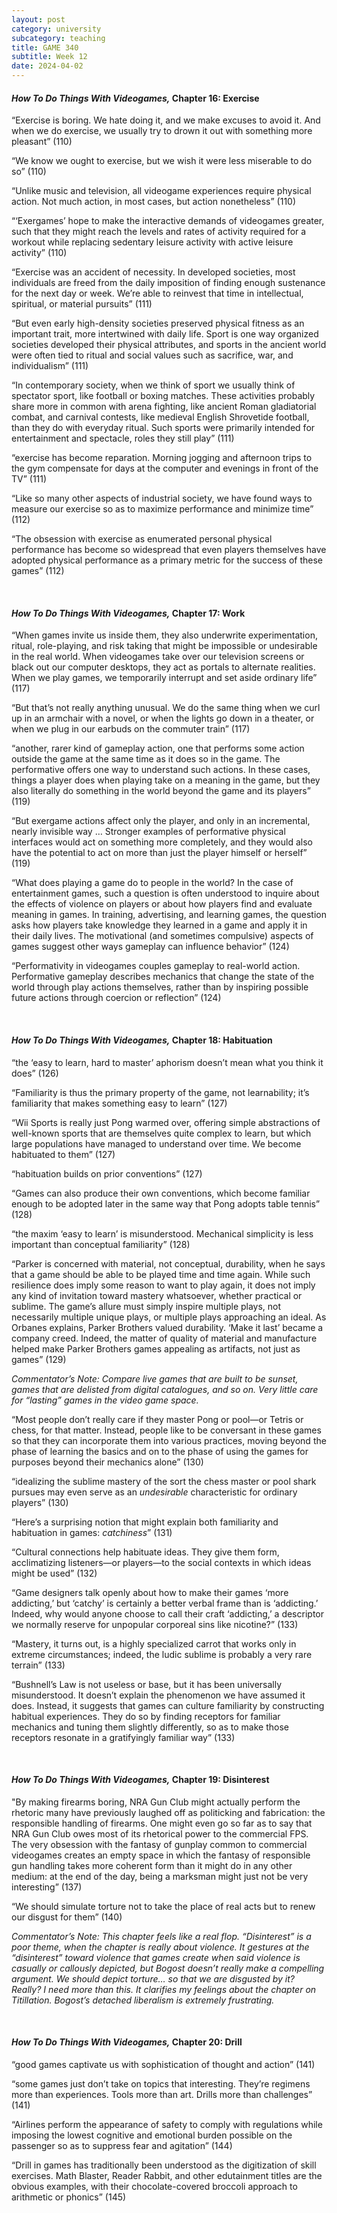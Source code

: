 ```yaml
---
layout: post
category: university
subcategory: teaching
title: GAME 340
subtitle: Week 12
date: 2024-04-02
---
```


#### *How To Do Things With Videogames,* Chapter 16: Exercise

“Exercise is boring. We hate doing it, and we make excuses to avoid it. And when we do exercise, we usually try to drown it out with something more pleasant” (110)

“We know we ought to exercise, but we wish it were less miserable to do so” (110)

“Unlike music and television, all videogame experiences require physical action. Not much action, in most cases, but action nonetheless” (110)

“‘Exergames’ hope to make the interactive demands of videogames greater, such that they might reach the levels and rates of activity required for a workout while replacing sedentary leisure activity with active leisure activity” (110)

“Exercise was an accident of necessity. In developed societies, most individuals are freed from the daily imposition of finding enough sustenance for the next day or week. We’re able to reinvest that time in intellectual, spiritual, or material pursuits” (111)

“But even early high-density societies preserved physical fitness as an important trait, more intertwined with daily life. Sport is one way organized societies developed their physical attributes, and sports in the ancient world were often tied to ritual and social values such as sacrifice, war, and individualism” (111)

“In contemporary society, when we think of sport we usually think of spectator sport, like football or boxing matches. These activities probably share more in common with arena fighting, like ancient Roman gladiatorial combat, and carnival contests, like medieval English Shrovetide football, than they do with everyday ritual. Such sports were primarily intended for entertainment and spectacle, roles they still play” (111)

“exercise has become reparation. Morning jogging and afternoon trips to the gym compensate for days at the computer and evenings in front of the TV” (111)

“Like so many other aspects of industrial society, we have found ways to measure our exercise so as to maximize performance and minimize time” (112)

“The obsession with exercise as enumerated personal physical performance has become so widespread that even players themselves have adopted physical performance as a primary metric for the success of these games” (112)

<br>


#### *How To Do Things With Videogames,* Chapter 17: Work

“When games invite us inside them, they also underwrite experimentation, ritual, role-playing, and risk taking that might be impossible or undesirable in the real world. When videogames take over our television screens or black out our computer desktops, they act as portals to alternate realities. When we play games, we temporarily interrupt and set aside ordinary life” (117)

“But that’s not really anything unusual. We do the same thing when we curl up in an armchair with a novel, or when the lights go down in a theater, or when we plug in our earbuds on the commuter train” (117)

“another, rarer kind of gameplay action, one that performs some action outside the game at the same time as it does so in the game. The performative offers one way to understand such actions. In these cases, things a player does when playing take on a meaning in the game, but they also literally do something in the world beyond the game and its players” (119)

“But exergame actions affect only the player, and only in an incremental, nearly invisible way … Stronger examples of performative physical interfaces would act on something more completely, and they would also have the potential to act on more than just the player himself or herself” (119)

“What does playing a game do to people in the world? In the case of entertainment games, such a question is often understood to inquire about the effects of violence on players or about how players find and evaluate meaning in games. In training, advertising, and learning games, the question asks how players take knowledge they learned in a game and apply it in their daily lives. The motivational (and sometimes compulsive) aspects of games suggest other ways gameplay can influence behavior” (124)

“Performativity in videogames couples gameplay to real-world action. Performative gameplay describes mechanics that change the state of the world through play actions themselves, rather than by inspiring possible future actions through coercion or reflection” (124)

<br>


#### *How To Do Things With Videogames,* Chapter 18: Habituation

“the ‘easy to learn, hard to master’ aphorism doesn’t mean what you think it does” (126)

“Familiarity is thus the primary property of the game, not learnability; it’s familiarity that makes something easy to learn” (127)

“Wii Sports is really just Pong warmed over, offering simple abstractions of well-known sports that are themselves quite complex to learn, but which large populations have managed to understand over time. We become habituated to them” (127)

“habituation builds on prior conventions” (127)

“Games can also produce their own conventions, which become familiar enough to be adopted later in the same way that Pong adopts table tennis” (128)

“the maxim ‘easy to learn’ is misunderstood. Mechanical simplicity is less important than conceptual familiarity” (128)

“Parker is concerned with material, not conceptual, durability, when he says that a game should be able to be played time and time again. While such resilience does imply some reason to want to play again, it does not imply any kind of invitation toward mastery whatsoever, whether practical or sublime. The game’s allure must simply inspire multiple plays, not necessarily multiple unique plays, or multiple plays approaching an ideal. As Orbanes explains, Parker Brothers valued durability. ‘Make it last’ became a company creed. Indeed, the matter of quality of material and
manufacture helped make Parker Brothers games appealing as artifacts, not just as games” (129)

*Commentator’s Note: Compare live games that are built to be sunset, games that are delisted from digital catalogues, and so on. Very little care for “lasting” games in the video game space.*

“Most people don’t really care if they master Pong or pool—or Tetris or chess, for that matter. Instead, people like to be conversant in these games so that they can incorporate them into various practices, moving beyond the phase of learning the basics and on to the phase of using the games for purposes beyond their mechanics alone” (130)

“idealizing the sublime mastery of the sort the chess master or pool shark pursues may even serve as an *undesirable* characteristic for ordinary players” (130)

“Here’s a surprising notion that might explain both familiarity and habituation in games: *catchiness*” (131)

“Cultural connections help habituate ideas. They give them form, acclimatizing listeners—or players—to the social contexts in which ideas might be used” (132)

“Game designers talk openly about how to make their games ‘more addicting,’ but ‘catchy’ is certainly a better verbal frame than is ‘addicting.’ Indeed, why would anyone choose to call their
craft ‘addicting,’ a descriptor we normally reserve for unpopular corporeal sins like nicotine?” (133)

“Mastery, it turns out, is a highly specialized carrot that works only in extreme circumstances; indeed, the ludic sublime is probably a very rare terrain” (133)

“Bushnell’s Law is not useless or base, but it has been universally misunderstood. It doesn’t explain the phenomenon we have assumed it does. Instead, it suggests that games can culture familiarity by constructing habitual experiences. They do so by finding receptors for familiar mechanics and tuning them slightly differently, so as to make those receptors resonate in a gratifyingly familiar way” (133)

<br>


#### *How To Do Things With Videogames,* Chapter 19: Disinterest

"By making firearms boring, NRA Gun Club might actually perform the rhetoric many have previously laughed off as politicking and fabrication: the responsible handling of firearms. One might even go so far as to say that NRA Gun Club owes most of its rhetorical power to the commercial FPS. The very obsession with the fantasy of gunplay common to commercial videogames creates an empty space in which the fantasy of responsible gun handling takes more coherent form than it might do in any other medium: at the end of the day, being a marksman might just not be very interesting” (137)

“We should simulate torture not to take the place of real acts but to renew our disgust for them” (140)

*Commentator’s Note: This chapter feels like a real flop. “Disinterest” is a poor theme, when the chapter is really about violence. It gestures at the “disinterest” toward violence that games create when said violence is casually or callously depicted, but Bogost doesn’t really make a compelling argument. We should depict torture… so that we are disgusted by it? Really? I need more than this. It clarifies my feelings about the chapter on Titillation. Bogost’s detached liberalism is extremely frustrating.*

<br>


#### *How To Do Things With Videogames,* Chapter 20: Drill

“good games captivate us with sophistication of thought and action” (141)

“some games just don’t take on topics that interesting. They’re regimens more than experiences. Tools more than art. Drills more than challenges” (141)

“Airlines perform the appearance of safety to comply with regulations while imposing the lowest cognitive and emotional burden possible on the passenger so as to suppress fear and agitation” (144)

“Drill in games has traditionally been understood as the digitization of skill exercises. Math Blaster, Reader Rabbit, and other edutainment titles are the obvious examples, with their chocolate-covered broccoli approach to arithmetic or phonics” (145)

<br>
